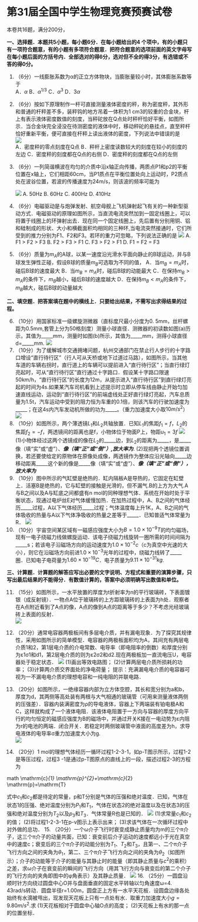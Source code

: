 # 第31届全国中学生物理竞赛预赛试卷

本卷共16题，满分200分，

**一、选择题．本题共5小题，每小题6分．在每小题给出的4 个项中，有的小题只有一项符合题意，有的小题有多项符合题意．把符合题意的选项前面的英文字母写在每小题后面的方括号内．全部选对的得6分，选对但不全的得3分，有选错或不答的得0分。**

1. （6分）一线膨胀系数为α的正立方体物块，当膨胀量较小时，其体膨胀系数等于  
    A．$α$
    B．$\alpha^{1/3}$
    C．$\alpha^3$
    D．$3α$
2. （6分）按如下原理制作一杆可直接测量液体密度的秤，称为密度秤，其外形和普通的杆秤差不多，装秤钩的地方吊着一体积为1 cm3的较重的合金块，杆上有表示液体密度数值的刻度，当秤砣放在Q点处时秤杆恰好平衡，如图所示．当合金块完全浸没在待测密度的液体中时，移动秤砣的悬挂点，直至秤杆恰好重新平衡，便可直接在杆秤上读出液体的密度，下列说法中错误的是  
    ![](https://raw.githubusercontent.com/Campanulata/pic/master/物理竞赛/312.png)  
    A．密度秤的零点刻度在Q点
    B．秤杆上密度读数较大的刻度在较小的刻度的左边
    C．密度秤的刻度都在Q点的右侧
    D．密度秤的刻度都在Q点的左侧
3. （6分）一列简谐横波在均匀的介质中沿x轴正向传播，两质点P1和p2的平衡位置在x轴上，它们相距60cm，当P1质点在平衡位置处向上运动时，P2质点处在波谷位置，若波的传播速度为24m/s，则该波的频率可能为

    ![](https://raw.githubusercontent.com/Campanulata/pic/master/物理竞赛/313.png)
    A. 50Hz
    B. 60Hz
    C. 400Hz
    D. 410Hz

4. （6分）电磁驱动是与炮弹发射、航空母舰上飞机弹射起飞有关的一种新型驱动方式．电磁驱动的原理如图所示，当直流电流突然加到一固定线圈上，可以将置于线圈上的环弹射出去．现在同一个固定线圈上，先后置有分别用铜、铝和硅制成的形状、大小和横截面积均相同的三种环,当电流突然接通时，它们所受到的推力分别为F1、F2和F3。若环的重力可忽略，下列说法正确的是
    ![](https://raw.githubusercontent.com/Campanulata/pic/master/物理竞赛/314.png)
    A. F1 &gt; F2 &gt; F3
    B. F2 &gt; F3 &gt; F1
    C. F3 &gt; F2 &gt; F1
    D. F1 = F2 = F3
5. （6分）质量为$m_A$的A球，以某一速度沿光滑水平面向静止的B球运动，并与B球发生弹性正碰，假设B球的质量$m_B$可选取为不同的值，
    A．当$m_B=m_A$时，碰后B球的速度最大
    B．当$m_B=m_A$时，碰后B球的动能最大
    C．在保持$m_B>m_A$的条件下，$m_B$越小，碰后B球的速度越大
    D．在保持$m_B<m_A$的条件下，$m_B$越大，碰后B球的动量越大

**二、填空题．把答案填在题中的横线上．只要给出结果，不需写出求得结果的过程。**

6. （10分）用国家标准一级螺旋测微器（直标度尺最小分度为0. 5mm，丝杆螺距为0.5mm,套管上分为50格刻度）测量小球直径．测微器的初读数如图(a)历示，其值为_____mm，测量时如图(b)所示，其值为_____mm，测得小球直径d=_____mm.
    ![](https://raw.githubusercontent.com/Campanulata/pic/master/物理竞赛/3106.png)
7. （10分）为了缓解城市交通拥堵问题，杭州交通部门在禁止行人步行的十字路口增设“直行待行区”（行人可从天桥或地下过道过马路），如图所示，当其他车道的车辆右拐时，直行道上的车辆可以提前进入“直行待行区”；当直行绿灯亮起时，可从“直行待行区”直行通过十字路口．假设某十字路口限速50km/h，“直行待行区”的长度为12m，从提示进入“直行待行区”到直行绿灯亮起的时间为4s.如果某汽车司机看到上述提示时立即从停车线由静止开始匀加速直线运动，运动到“直行待行区”的前端虚线处正好直行绿灯亮起，汽车总质量为1.5t，汽车运动中受到的阻力恒为车重的0.1倍，则该汽车的行驶加速度为_____；在这4s内汽车发动机所做的功为_____。（重力加速度大小取$10m/s^2$）  
    ![](https://raw.githubusercontent.com/Campanulata/pic/master/物理竞赛/3107.png)
8. （10分）如图所示，两个薄透镜$L_1$和$L_2$共轴放置．已知$L_1$的焦距$f_1=f$，$L_2$的焦距$f_2=-f$，两透镜间的距离也是f，小物体位于物面P上，物距$u_1=3f$
    ![](https://raw.githubusercontent.com/Campanulata/pic/master/物理竞赛/3108.png)
    (1)小物体经过这两个透镜成的像在$L_2$的_____边，到$L_2$的距离为_____，是_____像（填“实”或“虚”）、_____像（填“正”或“倒”）,放大率为_____.
    (2)现把两个透镜位置调换，若还要使给定的原物体在原像处成像，两透镜作为整体应沿光轴向_____边移动距离_____这个新的像是_____像（填“实”或“虚”）、_____像（填“正”或“倒”），放大率为_____
9. （10分）图中所示的气缸壁是绝热的．缸内隔板A是导热的，它固定在缸壁上．活塞B是绝热的，它与缸壁的接触是光滑的，但不漏气.B的上方为大气.A与B之间以及A与缸底之间都盛有n mol的同种理想气体．系统在开始时处于平衡状态，现通过电炉丝E对气体缓慢加热．在加热过程中，A、B之间的气体经历_____过程，A以下气体经历_____过程；气体温度每上升1K，A、B之间的气体吸收的热量与A以下气体净吸收的热量之差等于_____．已知普适气体常量为R．
    ![](https://raw.githubusercontent.com/Campanulata/pic/master/物理竞赛/3109.png)
10. （10分）宇宙空间某区域有一磁感应强度大小为$B=1.0×10^{-9}T$的均匀磁场，现有一电子绕磁力线做螺旋运动．该电子绕磁力线旋转一圈所需的时间间隔为_____s；若该电子沿磁场方向的运动速度为$1.0×10^{-2}c$（c为真空中光速的大小），则它在沿磁场方向前进$1.0×10^{-3}$光年的过程中，绕磁力线转了_____圈．已知电子电荷量为$1. 60×10^{-19}C$．电子质量为$9.11×10^{-31}kg$.

**三、计算题．计算题的解答应写出必要的文字说明、方程式和重要的演算步骤，只写出最后结果的不能得分．有数值计算的，答案中必须明确写出数值和单位。**

11. （15分）如图所示，一水平放置的厚度为t折射率为n的平行玻璃砖，下表面镀银（成反射镜）．一物点A位于玻璃砖的上方距玻璃砖的上表面为h处．观察者在A点附近看到了A点的像，A点的像到A点的距离等于多少？不考虑光经玻璃砖上表面的反射．  
    ![](https://raw.githubusercontent.com/Campanulata/pic/master/物理竞赛/3111.png)
12. （20分）通常电容器两极板间有多层电介质，并有漏电现象．为了探究其规律性，采用如图所示的简单模型．电容器的两极板面积均为A，其间充有两层电介质1和2，第1层电介质的介电常数、电导率（即电阻率的倒数）和厚度分别为ε1σ1和d1，第2层电介质的则为ε2σ2和d2.现在两极板加一直流电压U，电容器处于稳定状态．
    ![](https://raw.githubusercontent.com/Campanulata/pic/master/物理竞赛/3112.png)
    (1)画出等效电路图；
    (2)计算两层电介质所损耗的功率；
    (3)计算两介质交界面处的净电荷量；
    提示：充满漏电电介质的电容器可视为一不漏电电介质的理想电容和一纯电阻的并联电路．

13. （20分）如图所示，一绝缘容器内部为立方体空腔，其长和宽分别为a和b，厚度为d，其两侧等高处装有两根与大气相通的玻璃管（可用来测量液体两侧的压强差）．容器内装满密度为ρ的导电液体，容器上下两端装有铂电极A和C，这样就构成了一个液体电阻．该液体电阻置于一方向与容器的厚度方向平行的均匀恒定的磁感应强度为B的磁场中，并通过开关K接在一电动势为ε内阻为r的电池的两端．闭合开关．若稳定时两侧玻璃管中液面的高度差为h，求导电液体的电导率σ重力加速度大小为g.  
    ![](https://raw.githubusercontent.com/Campanulata/pic/master/物理竞赛/3113.png)
14. （20分）1 mol的理想气体经历一循环过程1-2-3-1，如p-T图示所示，过程1-2是等压过程，过程3 -1是通过p-T图原点的直线上的一段，描述过程2-3的方程为

math
\mathrm{c}_{1} \mathrm{p}^{2}+\mathrm{c}_{2} \mathrm{p}=\mathrm{T}

式中$c_1$和$c_2$都是待定的常量，p和T分别是气体的压强和绝对温度．已知，气体在状态1的压强、绝对温度分别为$P_1$和$T_1$，气体在状态2的绝对温度以及在状态3的压强和绝对温度分别为$T_2$以及$p_3$和$T_3$．气体常量R也是已知的．
    ![](https://raw.githubusercontent.com/Campanulata/pic/master/物理竞赛/3114.png)
    (1)求常量$c_1$和$c_2$的值；
    (2)将过程1-2-3-1在p-v图示上表示出来；
    (3)求该气体在一次循环过程中对外做的总功．
15. （20分）一个ω介子飞行时衰变成静止质量均为m的三个π介子，这三个π介子的动量共面，已知：衰变前后介子运动的速度都远小于光在真空中的速度c；衰变后的三个π介子的动能分别为$T_1$、$T_2$和$T_3$，且第一、二个π介子飞行方向之间的夹角为$θ_1$，第二、三个π介子飞行方向之间的夹角为$θ_2$（如图所示）；介子的动能等于介子的能量与其静止时的能量（即其静止质量与$c^2$的乘积）之差，求ω介子在衰变前的瞬间的飞行方向（用其飞行方向与衰变后的第二个介子的飞行方向的夹角即图中的φ角表示）及其静止质量．
    ![](https://raw.githubusercontent.com/Campanulata/pic/master/物理竞赛/3115.png)
16. （25分）一圆盘沿顺时针方向绕过圆盘中心O并与盘面垂直的固定水平转轴以匀角速度ω=4. 43rad/s转动．圆盘半径r=1.00m，圆盘正上方有一水平天花板．设圆盘边缘各处始终有水滴被甩出，现发现天花板上只有一点处有水．取重力加速度大小$g=9. 80m/s^2$.求
    (1)天花板相对于圆盘中心轴O点的高度；
    (2)天花板上有水的那一点的位置坐标．
